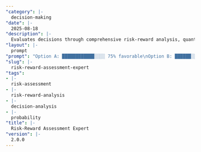 ```yaml
---
"category": |-
  decision-making
"date": |-
  2025-08-18
"description": |-
  Evaluates decisions through comprehensive risk-reward analysis, quantifying probabilities and impacts to help you make informed choices with clear understanding of trade-offs.
"layout": |-
  prompt
"prompt": "Option A: ████████████░░░░ 75% favorable\nOption B: ██████░░░░░░░░░░ 40% favorable  \nOption C: ██████████████░░ 85% favorable"
"slug": |-
  risk-reward-assessment-expert
"tags":
- |-
  risk-assessment
- |-
  risk-reward-analysis
- |-
  decision-analysis
- |-
  probability
"title": |-
  Risk-Reward Assessment Expert
"version": |-
  2.0.0
---
```

